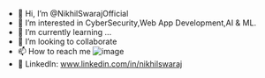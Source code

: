 - 👋 Hi, I’m @NikhilSwarajOfficial
- 👀 I’m interested in CyberSecurity,Web App Development,AI & ML.
- 🌱 I’m currently learning ...
- 💞️ I’m looking to collaborate
- 📫 How to reach me ![image](https://img.shields.io/badge/Telegram-2CA5E0?style=for-the-badge&logo=telegram&logoColor=white,t.me/KristosiZinvor) 
- 📰 LinkedIn: www.linkedin.com/in/nikhilswaraj



<!---
NikhilSwarajOfficial/NikhilSwarajOfficial is a ✨ special ✨ repository because its `README.md` (this file) appears on your GitHub profile.
You can click the Preview link to take a look at your changes.
--->

